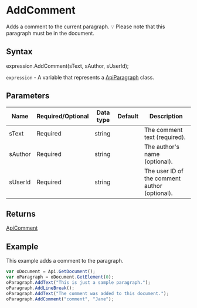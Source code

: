 # AddComment

Adds a comment to the current paragraph.💡 Please note that this paragraph must be in the document.

## Syntax

expression.AddComment(sText, sAuthor, sUserId);

`expression` - A variable that represents a [ApiParagraph](../ApiParagraph.md) class.

## Parameters

| **Name** | **Required/Optional** | **Data type** | **Default** | **Description** |
| ------------- | ------------- | ------------- | ------------- | ------------- |
| sText | Required | string |  | The comment text (required). |
| sAuthor | Required | string |  | The author's name (optional). |
| sUserId | Required | string |  | The user ID of the comment author (optional). |

## Returns

[ApiComment](../../ApiComment/ApiComment.md)

## Example

This example adds a comment to the paragraph.

```javascript
var oDocument = Api.GetDocument();
var oParagraph = oDocument.GetElement(0);
oParagraph.AddText("This is just a sample paragraph.");
oParagraph.AddLineBreak();
oParagraph.AddText("The comment was added to this document.");
oParagraph.AddComment("comment", "Jane");
```
